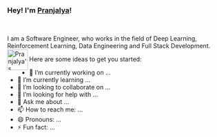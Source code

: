 ### Hey! I'm [Pranjalya](https://pranjalyatiwari.kaissa.in)! 

<br/>

I am a Software Engineer, who works in the field of Deep Learning, Reinforcement Learning, Data Engineering and Full Stack Development.  
<a href="https://www.instagram.com/pranjalya_kvothe/">
  <img align="left" alt="Pranjalya's Instagram" width="48px" src="https://img.icons8.com/color/48/000000/instagram-new.png" />
</a>

Here are some ideas to get you started:
- 🔭 I’m currently working on ...
- 🌱 I’m currently learning ...
- 👯 I’m looking to collaborate on ...
- 🤔 I’m looking for help with ...
- 💬 Ask me about ...
- 📫 How to reach me: ...
- 😄 Pronouns: ...
- ⚡ Fun fact: ...
